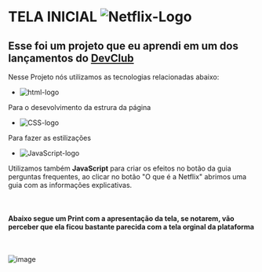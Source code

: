 <h1> TELA INICIAL <img src="https://img.shields.io/badge/Netflix-E50914?style=for-the-badge&logo=netflix&logoColor=white" alt="Netflix-Logo"> </h1>

<h2>Esse foi um projeto que eu aprendi em um dos lançamentos do <a href="https://rodolfomori.com.br/devclub/"> DevClub</a> </h2>

<p> Nesse Projeto nós utilizamos as tecnologias relacionadas abaixo:</p>
  
- <img src="https://img.shields.io/badge/HTML5-E34F26?style=for-the-badge&logo=html5&logoColor=white" alt="html-logo">
  
<p> Para o desevolvimento da estrura da página </p>

- <img src="https://img.shields.io/badge/CSS-239120?&style=for-the-badge&logo=css3&logoColor=white" alt="CSS-logo">
  
<p> Para fazer as estilizações </p>
 
 - <img src="https://img.shields.io/badge/JavaScript-F7DF1E?style=for-the-badge&logo=javascript&logoColor=blac" alt="JavaScript-logo">

<p> Utilizamos também <b>JavaScript</b> para criar os efeitos no botão da guia perguntas frequentes, ao clicar no botão "O que é a Netflix" abrimos uma guia com as informações explicativas. </p>
<br>
<h4> Abaixo segue um Print com a apresentação da tela, se notarem, vão perceber que ela ficou bastante parecida com  a tela orginal da plataforma </h4>
<br>


![image](https://user-images.githubusercontent.com/88356519/176326410-e114bfd5-60ec-4568-b1b4-39cc6890261c.png)

